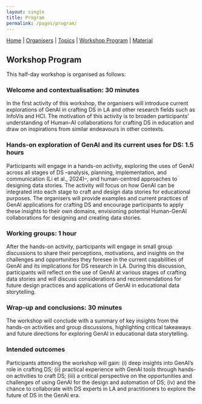 ```yaml
---
layout: single
title: Program
permalink: /pages/program/
---
```


[Home]({{site.baseurl}}/index) | [Organisers]({{site.baseurl}}/pages/about) | [Topics]({{site.baseurl}}/pages/topics) | [Workshop Program]({{site.baseurl}}/pages/program) | 
[Material]({{site.baseurl}}/pages/material)

## Workshop Program

This half-day workshop is organised as follows:

### Welcome and contextualisation: 30 minutes

In the first activity of this workshop, the organisers will introduce current explorations of GenAI in crafting DS in LA and other research fields such as InfoVis and HCI. The motivation of this activity is 
to broaden participants’ understanding of Human-AI collaborations for crafting DS in education and draw on inspirations from similar endeavours in other contexts.

### Hands-on exploration of GenAI and its current uses for DS: 1.5 hours 

Participants will engage in a hands-on activity, exploring the uses of GenAI across all stages of DS –analysis, planning, implementation, and communication (Li et al., 2024)–, and human-centred approaches to 
designing data stories. The activity will focus on how GenAI can be integrated into each stage to craft and design data stories for educational purposes. The organisers will provide examples and current 
practices of GenAI applications for crafting DS and encourage participants to apply these insights to their own domains, envisioning potential Human-GenAI collaborations for designing and creating data 
stories.

### Working groups: 1 hour

After the hands-on activity, participants will engage in small group discussions to share their perceptions, motivations, and insights on the challenges and opportunities they foresee in the current 
capabilities of GenAI and its implications for DS research in LA. During this discussion, participants will reflect on the use of GenAI at various stages of crafting data stories and will discuss 
considerations and recommendations for future design practices and applications of GenAI in educational data storytelling.

### Wrap-up and conclusions: 30 minutes

The workshop will conclude with a summary of key insights from the hands-on activities and group discussions, highlighting critical takeaways and future directions for exploring GenAI in educational data 
storytelling. 


### Intended outcomes

Participants attending the workshop will gain: (i) deep insights into GenAI’s role in crafting DS; (ii) practical experience with GenAI tools through hands-on activities to craft DS; (iii) a critical 
perspective on the opportunities and challenges of using GenAI for the design and automation of DS; (iv) and the chance to collaborate with DS experts in LA and practitioners to explore the future of DS in 
the GenAI era. 



